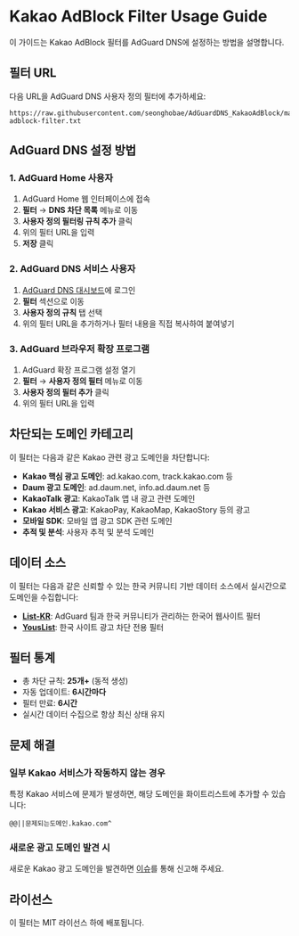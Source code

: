 # Kakao AdBlock Filter Usage Guide

이 가이드는 Kakao AdBlock 필터를 AdGuard DNS에 설정하는 방법을 설명합니다.

## 필터 URL

다음 URL을 AdGuard DNS 사용자 정의 필터에 추가하세요:

```text
https://raw.githubusercontent.com/seonghobae/AdGuardDNS_KakaoAdBlock/main/kakao-adblock-filter.txt
```

## AdGuard DNS 설정 방법

### 1. AdGuard Home 사용자

1. AdGuard Home 웹 인터페이스에 접속
2. **필터** → **DNS 차단 목록** 메뉴로 이동
3. **사용자 정의 필터링 규칙 추가** 클릭
4. 위의 필터 URL을 입력
5. **저장** 클릭

### 2. AdGuard DNS 서비스 사용자

1. [AdGuard DNS 대시보드](https://adguard-dns.io/dashboard/)에 로그인
2. **필터** 섹션으로 이동
3. **사용자 정의 규칙** 탭 선택
4. 위의 필터 URL을 추가하거나 필터 내용을 직접 복사하여 붙여넣기

### 3. AdGuard 브라우저 확장 프로그램

1. AdGuard 확장 프로그램 설정 열기
2. **필터** → **사용자 정의 필터** 메뉴로 이동
3. **사용자 정의 필터 추가** 클릭
4. 위의 필터 URL을 입력

## 차단되는 도메인 카테고리

이 필터는 다음과 같은 Kakao 관련 광고 도메인을 차단합니다:

- **Kakao 핵심 광고 도메인**: ad.kakao.com, track.kakao.com 등
- **Daum 광고 도메인**: ad.daum.net, info.ad.daum.net 등
- **KakaoTalk 광고**: KakaoTalk 앱 내 광고 관련 도메인
- **Kakao 서비스 광고**: KakaoPay, KakaoMap, KakaoStory 등의 광고
- **모바일 SDK**: 모바일 앱 광고 SDK 관련 도메인
- **추적 및 분석**: 사용자 추적 및 분석 도메인

## 데이터 소스

이 필터는 다음과 같은 신뢰할 수 있는 한국 커뮤니티 기반 데이터 소스에서 실시간으로 도메인을 수집합니다:

- **[List-KR](https://github.com/List-KR/List-KR)**: AdGuard 팀과 한국 커뮤니티가 관리하는 한국어 웹사이트 필터
- **[YousList](https://github.com/yous/YousList)**: 한국 사이트 광고 차단 전용 필터

## 필터 통계

- 총 차단 규칙: **25개+** (동적 생성)
- 자동 업데이트: **6시간마다**
- 필터 만료: **6시간**
- 실시간 데이터 수집으로 항상 최신 상태 유지

## 문제 해결

### 일부 Kakao 서비스가 작동하지 않는 경우

특정 Kakao 서비스에 문제가 발생하면, 해당 도메인을 화이트리스트에 추가할 수 있습니다:

```text
@@||문제되는도메인.kakao.com^
```

### 새로운 광고 도메인 발견 시

새로운 Kakao 광고 도메인을 발견하면 [이슈](../../issues)를 통해 신고해 주세요.

## 라이선스

이 필터는 MIT 라이선스 하에 배포됩니다.
